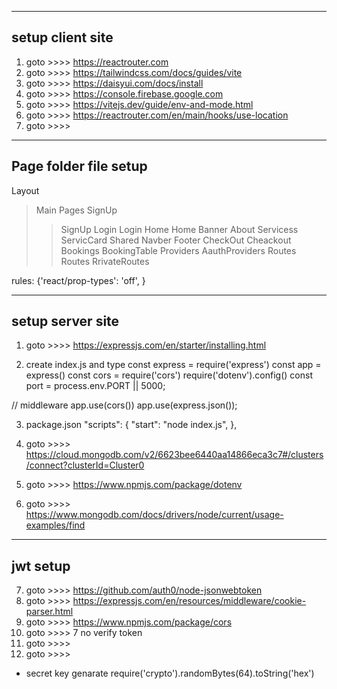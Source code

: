  -----------------
 setup client site
 -----------------

1. goto >>>> https://reactrouter.com
2. goto >>>> https://tailwindcss.com/docs/guides/vite
3. goto >>>> https://daisyui.com/docs/install
4. goto >>>> https://console.firebase.google.com
5. goto >>>> https://vitejs.dev/guide/env-and-mode.html
6. goto >>>> https://reactrouter.com/en/main/hooks/use-location
7. goto >>>> 

 -----------------
 Page folder file setup
 -----------------
Layout
 >Main
Pages
 >SignUp
  >>SignUp
 >Login
  >>Login
 >Home
  >>Home
  >>Banner
  >>About
  >>Servicess
  >>ServicCard
 >Shared
  >>Navber
  >>Footer
 >CheckOut
  >>Cheackout
  >>Bookings
  >>BookingTable
Providers
 >AauthProviders
Routes
 >Routes
 >RrivateRoutes

<!-- .eslintrc.cjs -->  rules: {'react/prop-types': 'off', }







 -----------------
 setup server site
 -----------------

1. goto >>>> https://expressjs.com/en/starter/installing.html

2. create index.js and type
const express = require('express')
const app = express()
const cors = require('cors')
require('dotenv').config()
const port = process.env.PORT || 5000;

// middleware
app.use(cors())
app.use(express.json());

3. package.json
"scripts": {
    "start": "node index.js",
  },

4. goto >>>> https://cloud.mongodb.com/v2/6623bee6440aa14866eca3c7#/clusters/connect?clusterId=Cluster0
5. goto >>>> https://www.npmjs.com/package/dotenv
6. goto >>>> https://www.mongodb.com/docs/drivers/node/current/usage-examples/find


 -----------------
 jwt setup
 -----------------
7. goto >>>> https://github.com/auth0/node-jsonwebtoken
8. goto >>>> https://expressjs.com/en/resources/middleware/cookie-parser.html
9. goto >>>> https://www.npmjs.com/package/cors
10. goto >>>> 7 no verify token
11. goto >>>> 
12. goto >>>> 



* secret key genarate
require('crypto').randomBytes(64).toString('hex')

